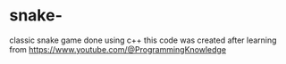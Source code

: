 # snake-
classic snake game done using c++
this code was created after learning from https://www.youtube.com/@ProgrammingKnowledge
